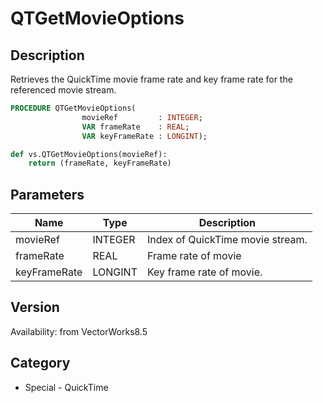 # QTGetMovieOptions

## Description
Retrieves the QuickTime movie frame rate and key frame rate for the referenced movie stream.

```pascal
PROCEDURE QTGetMovieOptions(
				movieRef         : INTEGER;
				VAR frameRate    : REAL;
				VAR keyFrameRate : LONGINT);
```

```python
def vs.QTGetMovieOptions(movieRef):
    return (frameRate, keyFrameRate)
```

## Parameters
|Name|Type|Description|
|---|---|---|
|movieRef|INTEGER|Index of QuickTime movie stream.|
|frameRate|REAL|Frame rate of movie|
|keyFrameRate|LONGINT|Key frame rate of movie.|

## Version
Availability: from VectorWorks8.5

## Category
* Special - QuickTime

